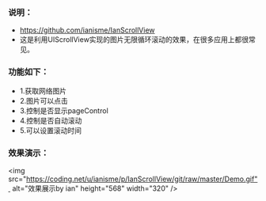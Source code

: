 ### 说明：
- https://github.com/ianisme/IanScrollView
- 这是利用UIScrollView实现的图片无限循环滚动的效果，在很多应用上都很常见。

### 功能如下：

- 1.获取网络图片
- 2.图片可以点击
- 3.控制是否显示pageControl
- 4.控制是否自动滚动
- 5.可以设置滚动时间

### 效果演示：
<img src="https://coding.net/u/ianisme/p/IanScrollView/git/raw/master/Demo.gif"  alt="效果展示by ian" height="568" width="320" />
